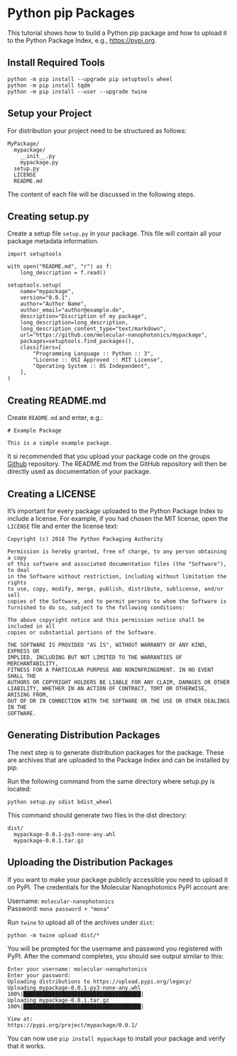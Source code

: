 # Python pip Packages

This tutorial shows how to build a Python pip package and how to upload it to the Python Package Index, e.g., https://pypi.org.

## Install Required Tools

```
python -m pip install --upgrade pip setuptools wheel
python -m pip install tqdm
python -m pip install --user --upgrade twine
```

## Setup your Project

For distribution your project need to be structured as follows: 

```
MyPackage/
  mypackage/
    __init__.py
    mypackage.py
  setup.py
  LICENSE
  README.md
```

The content of each file will be discussed in the following steps.

## Creating setup.py

Create a setup file `setup.py` in your package. This file will contain all your package metadata information. 

```
import setuptools

with open("README.md", "r") as f:
    long_description = f.read()

setuptools.setup(
    name="mypackage",
    version="0.0.1",
    author="Author Name",
    author_email="author@example.de",
    description="Discription of my package",
    long_description=long_description,
    long_description_content_type="text/markdown",
    url="https://github.com/molecular-nanophotonics/mypackage",
    packages=setuptools.find_packages(),
    classifiers=[
        "Programming Language :: Python :: 3",
        "License :: OSI Approved :: MIT License",
        "Operating System :: OS Independent",
    ],
)
```

## Creating README.md

Create `README.md` and enter, e.g.:

```
# Example Package

This is a simple example package. 
```

It si recommended that you upload your package code on the groups [Github](https://github.com/molecular-nanophotonics) repository. The README.md from the GitHub repository will then be directly used as documentation of your package. 

## Creating a LICENSE

It’s important for every package uploaded to the Python Package Index to include a license. For example, if you had chosen the MIT license, open the `LICENSE` file and enter the license text:
```
Copyright (c) 2018 The Python Packaging Authority

Permission is hereby granted, free of charge, to any person obtaining a copy
of this software and associated documentation files (the "Software"), to deal
in the Software without restriction, including without limitation the rights
to use, copy, modify, merge, publish, distribute, sublicense, and/or sell
copies of the Software, and to permit persons to whom the Software is
furnished to do so, subject to the following conditions:

The above copyright notice and this permission notice shall be included in all
copies or substantial portions of the Software.

THE SOFTWARE IS PROVIDED "AS IS", WITHOUT WARRANTY OF ANY KIND, EXPRESS OR
IMPLIED, INCLUDING BUT NOT LIMITED TO THE WARRANTIES OF MERCHANTABILITY,
FITNESS FOR A PARTICULAR PURPOSE AND NONINFRINGEMENT. IN NO EVENT SHALL THE
AUTHORS OR COPYRIGHT HOLDERS BE LIABLE FOR ANY CLAIM, DAMAGES OR OTHER
LIABILITY, WHETHER IN AN ACTION OF CONTRACT, TORT OR OTHERWISE, ARISING FROM,
OUT OF OR IN CONNECTION WITH THE SOFTWARE OR THE USE OR OTHER DEALINGS IN THE
SOFTWARE.
```

## Generating Distribution Packages

The next step is to generate distribution packages for the package. These are archives that are uploaded to the Package Index and can be installed by pip.

Run the following command from the same directory where setup.py is located:

```python setup.py sdist bdist_wheel```

This command should generate two files in the dist directory:

```
dist/
  mypackage-0.0.1-py3-none-any.whl
  mypackage-0.0.1.tar.gz
```

## Uploading the Distribution Packages

If you want to make your package publicly accessible you need to upload it on PyPI. The credentials for the Molecular Nanophotonics PyPI account are: <br>

Username: `molecular-nanophotonics` <br>
Password: `mona password + "mona"`

Run `twine` to upload all of the archives under `dist`:
```
python -m twine upload dist/*
```
You will be prompted for the username and password you registered with PyPI. After the command completes, you should see output similar to this:
```
Enter your username: molecular-nanophotonics
Enter your password:
Uploading distributions to https://upload.pypi.org/legacy/
Uploading mypackage-0.0.1-py3-none-any.whl
100%|█████████████████████████████████████| 
Uploading mypackage-0.0.1.tar.gz
100%|█████████████████████████████████████| 

View at:
https://pypi.org/project/mypackage/0.0.1/
```

You can now use `pip install mypackage` to install your package and verify that it works. 
